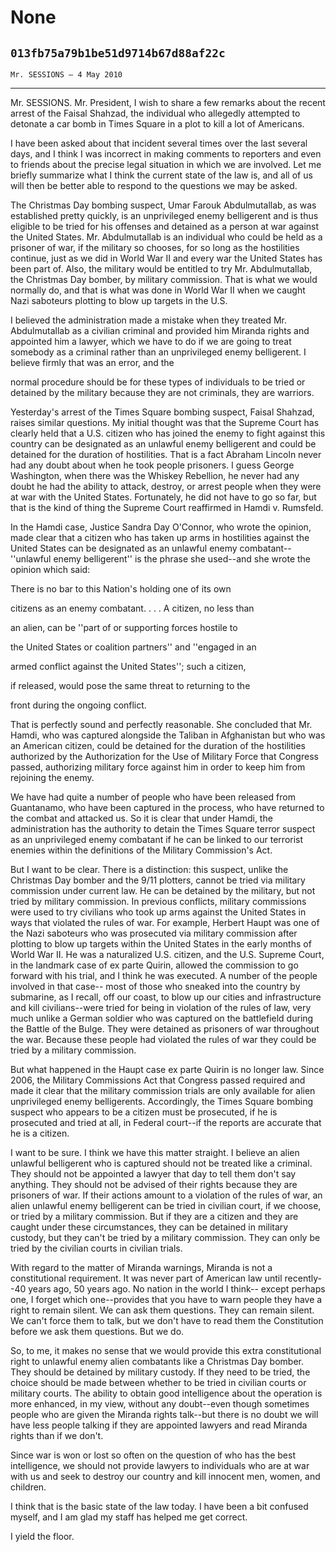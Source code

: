 # None
## `013fb75a79b1be51d9714b67d88af22c`
`Mr. SESSIONS — 4 May 2010`

---


Mr. SESSIONS. Mr. President, I wish to share a few remarks about the 
recent arrest of the Faisal Shahzad, the individual who allegedly 
attempted to detonate a car bomb in Times Square in a plot to kill a 
lot of Americans.

I have been asked about that incident several times over the last 
several days, and I think I was incorrect in making comments to 
reporters and even to friends about the precise legal situation in 
which we are involved. Let me briefly summarize what I think the 
current state of the law is, and all of us will then be better able to 
respond to the questions we may be asked.

The Christmas Day bombing suspect, Umar Farouk Abdulmutallab, as was 
established pretty quickly, is an unprivileged enemy belligerent and is 
thus eligible to be tried for his offenses and detained as a person at 
war against the United States. Mr. Abdulmutallab is an individual who 
could be held as a prisoner of war, if the military so chooses, for so 
long as the hostilities continue, just as we did in World War II and 
every war the United States has been part of. Also, the military would 
be entitled to try Mr. Abdulmutallab, the Christmas Day bomber, by 
military commission. That is what we would normally do, and that is 
what was done in World War II when we caught Nazi saboteurs plotting to 
blow up targets in the U.S.

I believed the administration made a mistake when they treated Mr. 
Abdulmutallab as a civilian criminal and provided him Miranda rights 
and appointed him a lawyer, which we have to do if we are going to 
treat somebody as a criminal rather than an unprivileged enemy 
belligerent. I believe firmly that was an error, and the


normal procedure should be for these types of individuals to be tried 
or detained by the military because they are not criminals, they are 
warriors.

Yesterday's arrest of the Times Square bombing suspect, Faisal 
Shahzad, raises similar questions. My initial thought was that the 
Supreme Court has clearly held that a U.S. citizen who has joined the 
enemy to fight against this country can be designated as an unlawful 
enemy belligerent and could be detained for the duration of 
hostilities. That is a fact Abraham Lincoln never had any doubt about 
when he took people prisoners. I guess George Washington, when there 
was the Whiskey Rebellion, he never had any doubt he had the ability to 
attack, destroy, or arrest people when they were at war with the United 
States. Fortunately, he did not have to go so far, but that is the kind 
of thing the Supreme Court reaffirmed in Hamdi v. Rumsfeld.

In the Hamdi case, Justice Sandra Day O'Connor, who wrote the 
opinion, made clear that a citizen who has taken up arms in hostilities 
against the United States can be designated as an unlawful enemy 
combatant--''unlawful enemy belligerent'' is the phrase she used--and 
she wrote the opinion which said:




 There is no bar to this Nation's holding one of its own 


 citizens as an enemy combatant. . . . A citizen, no less than 


 an alien, can be ''part of or supporting forces hostile to 


 the United States or coalition partners'' and ''engaged in an 


 armed conflict against the United States''; such a citizen, 


 if released, would pose the same threat to returning to the 


 front during the ongoing conflict.


That is perfectly sound and perfectly reasonable. She concluded that 
Mr. Hamdi, who was captured alongside the Taliban in Afghanistan but 
who was an American citizen, could be detained for the duration of the 
hostilities authorized by the Authorization for the Use of Military 
Force that Congress passed, authorizing military force against him in 
order to keep him from rejoining the enemy.

We have had quite a number of people who have been released from 
Guantanamo, who have been captured in the process, who have returned to 
the combat and attacked us. So it is clear that under Hamdi, the 
administration has the authority to detain the Times Square terror 
suspect as an unprivileged enemy combatant if he can be linked to our 
terrorist enemies within the definitions of the Military Commission's 
Act.

But I want to be clear. There is a distinction: this suspect, unlike 
the Christmas Day bomber and the 9/11 plotters, cannot be tried via 
military commission under current law. He can be detained by the 
military, but not tried by military commission. In previous conflicts, 
military commissions were used to try civilians who took up arms 
against the United States in ways that violated the rules of war. For 
example, Herbert Haupt was one of the Nazi saboteurs who was prosecuted 
via military commission after plotting to blow up targets within the 
United States in the early months of World War II. He was a naturalized 
U.S. citizen, and the U.S. Supreme Court, in the landmark case of ex 
parte Quirin, allowed the commission to go forward with his trial, and 
I think he was executed. A number of the people involved in that case--
most of those who sneaked into the country by submarine, as I recall, 
off our coast, to blow up our cities and infrastructure and kill 
civilians--were tried for being in violation of the rules of law, very 
much unlike a German soldier who was captured on the battlefield during 
the Battle of the Bulge. They were detained as prisoners of war 
throughout the war. Because these people had violated the rules of war 
they could be tried by a military commission.

But what happened in the Haupt case ex parte Quirin is no longer law. 
Since 2006, the Military Commissions Act that Congress passed required 
and made it clear that the military commission trials are only 
available for alien unprivileged enemy belligerents. Accordingly, the 
Times Square bombing suspect who appears to be a citizen must be 
prosecuted, if he is prosecuted and tried at all, in Federal court--if 
the reports are accurate that he is a citizen.

I want to be sure. I think we have this matter straight. I believe an 
alien unlawful belligerent who is captured should not be treated like a 
criminal. They should not be appointed a lawyer that day to tell them 
don't say anything. They should not be advised of their rights because 
they are prisoners of war. If their actions amount to a violation of 
the rules of war, an alien unlawful enemy belligerent can be tried in 
civilian court, if we choose, or tried by a military commission. But if 
they are a citizen and they are caught under these circumstances, they 
can be detained in military custody, but they can't be tried by a 
military commission. They can only be tried by the civilian courts in 
civilian trials.

With regard to the matter of Miranda warnings, Miranda is not a 
constitutional requirement. It was never part of American law until 
recently--40 years ago, 50 years ago. No nation in the world I think--
except perhaps one, I forget which one--provides that you have to warn 
people they have a right to remain silent. We can ask them questions. 
They can remain silent. We can't force them to talk, but we don't have 
to read them the Constitution before we ask them questions. But we do.

So, to me, it makes no sense that we would provide this extra 
constitutional right to unlawful enemy alien combatants like a 
Christmas Day bomber. They should be detained by military custody. If 
they need to be tried, the choice should be made between whether to be 
tried in civilian courts or military courts. The ability to obtain good 
intelligence about the operation is more enhanced, in my view, without 
any doubt--even though sometimes people who are given the Miranda 
rights talk--but there is no doubt we will have less people talking if 
they are appointed lawyers and read Miranda rights than if we don't.

Since war is won or lost so often on the question of who has the best 
intelligence, we should not provide lawyers to individuals who are at 
war with us and seek to destroy our country and kill innocent men, 
women, and children.

I think that is the basic state of the law today. I have been a bit 
confused myself, and I am glad my staff has helped me get correct.

I yield the floor.
